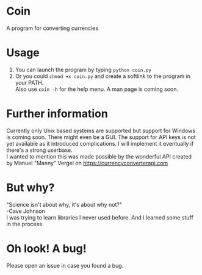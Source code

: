 # Coin
A program for converting currencies

# Usage
1. You can launch the program by typing `python coin.py`
2. Or you could `chmod +x coin.py` and create a softlink to the program in your PATH.  
Also use `coin -h` for the help menu. A man page is coming soon.

# Further information
Currently only Unix based systems are supported but support for Windows is coming soon. There might even be a GUI. The support for API keys is not yet available as it introduced complications. I will implement it eventually if there's a strong userbase.   
I wanted to mention this was made possible by the wonderful API created by Manuel "Manny" Vergel on https://currencyconverterapi.com  

# But why?
"Science isn't about why, it's about why not?"  
-Cave Johnson  
I was trying to learn libraries I never used before. And I learned some stuff in the process. 

# Oh look! A bug!
Please open an issue in case you found a bug.
